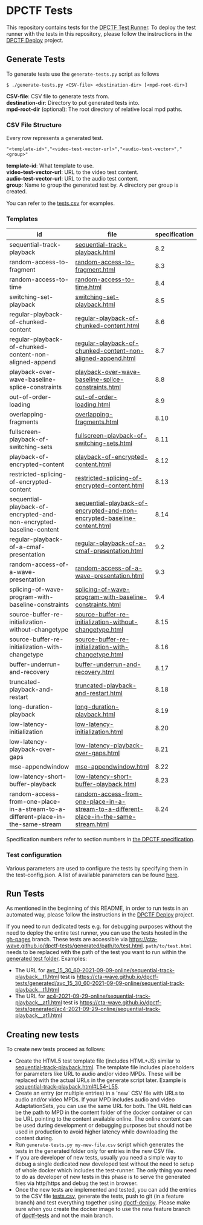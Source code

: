 # DPCTF Tests

This repository contains tests for the [DPCTF Test
Runner](https://github.com/cta-wave/dpctf-test-runner).
To deploy the test runner with the tests in this repository, please follow the instructions in the [DPCTF Deploy](https://github.com/cta-wave/dpctf-test-runner) project.

## Generate Tests

To generate tests use the `generate-tests.py` script as follows

```
$ ./generate-tests.py <CSV-file> <destination-dir> [<mpd-root-dir>]
```

**CSV-file**: CSV file to generate tests from.  
**destination-dir**: Directory to put generated tests into.  
**mpd-root-dir** (optional): The root directory of relative local mpd paths.

### CSV File Structure

Every row represents a generated test.

```csv
"<template-id>","<video-test-vector-url>","<audio-test-vector>","<group>"
```

**template-id**: What template to use.  
**video-test-vector-url**: URL to the video test content.  
**audio-test-vector-url**: URL to the audio test content.  
**group**: Name to group the generated test by. A directory per group is created.

You can refer to the [tests.csv](./tests.csv) for examples.

### Templates

| id                                                                               | file                                                                                                                                                                             | specification |
| -------------------------------------------------------------------------------- | -------------------------------------------------------------------------------------------------------------------------------------------------------------------------------- | ------------- |
| sequential-track-playback                                                        | [sequential-track-playback.html](./sequential-track-playback.html)                                                                                                               | 8.2           |
| random-access-to-fragment                                                        | [random-access-to-fragment.html](./random-access-to-fragment.html)                                                                                                               | 8.3           |
| random-access-to-time                                                            | [random-access-to-time.html](./random-access-to-time.html)                                                                                                                       | 8.4           |
| switching-set-playback                                                           | [switching-set-playback.html](./switching-set-playback.html)                                                                                                                     | 8.5           |
| regular-playback-of-chunked-content                                              | [regular-playback-of-chunked-content.html](./regular-playback-of-chunked-content.html)                                                                                           | 8.6           |
| regular-playback-of-chunked-content-non-aligned-append                           | [regular-playback-of-chunked-content-non-aligned-append.html](./regular-playback-of-chunked-content-non-aligned-append.html)                                                     | 8.7           |
| playback-over-wave-baseline-splice-constraints                                   | [playback-over-wave-baseline-splice-constraints.html](./playback-over-wave-baseline-splice-constraints.html)                                                                     | 8.8           |
| out-of-order-loading                                                             | [out-of-order-loading.html](./out-of-order-loading.html)                                                                                                                         | 8.9           |
| overlapping-fragments                                                            | [overlapping-fragments.html](./overlapping-fragments.html)                                                                                                                       | 8.10          |
| fullscreen-playback-of-switching-sets                                            | [fullscreen-playback-of-switching-sets.html](./fullscreen-playback-of-switching-sets.html)                                                                                       | 8.11          |
| playback-of-encrypted-content                                                    | [playback-of-encrypted-content.html](./playback-of-encrypted-content-https.html)                                                                                                 | 8.12          |
| restricted-splicing-of-encrypted-content                                         | [restricted-splicing-of-encrypted-content.html](./restricted-splicing-of-encrypted-content-https.html)                                                                           | 8.13          |
| sequential-playback-of-encrypted-and-non-encrypted-baseline-content              | [sequential-playback-of-encrypted-and-non-encrypted-baseline-content.html](./sequential-playback-of-encrypted-and-non-encrypted-baseline-content-https.html)                     | 8.14          |
| regular-playback-of-a-cmaf-presentation                                          | [regular-playback-of-a-cmaf-presentation.html](./regular-playback-of-a-cmaf-presentation.html)                                                                                   | 9.2           |
| random-access-of-a-wave-presentation                                             | [random-access-of-a-wave-presentation.html](./random-access-of-a-wave-presentation.html)                                                                                         | 9.3           |
| splicing-of-wave-program-with-baseline-constraints                               | [splicing-of-wave-program-with-baseline-constraints.html](./splicing-of-wave-program-with-baseline-constraints.html)                                                             | 9.4           |
| source-buffer-re-initialization-without-changetype                               | [source-buffer-re-initialization-without-changetype.html](./source-buffer-re-initialization-without-changetype.html)                                                             | 8.15          |
| source-buffer-re-initialization-with-changetype                                  | [source-buffer-re-initialization-with-changetype.html](./source-buffer-re-initialization-with-changetype.html)                                                                   | 8.16          |
| buffer-underrun-and-recovery                                                     | [buffer-underrun-and-recovery.html](./buffer-underrun-and-recovery.html)                                                                                                         | 8.17          |
| truncated-playback-and-restart                                                   | [truncated-playback-and-restart.html](./truncated-playback-and-restart.html)                                                                                                     | 8.18          |
| long-duration-playback                                                           | [long-duration-playback.html](./long-duration-playback.html)                                                                                                                     | 8.19          |
| low-latency-initialization                                                       | [low-latency-initialization.html](./low-latency-initialization.html)                                                                                                             | 8.20          |
| low-latency-playback-over-gaps                                                   | [low-latency-playback-over-gaps.html](./low-latency-playback-over-gaps.html)                                                                                                     | 8.21          |
| mse-appendwindow                                                                 | [mse-appendwindow.html](./mse-appendwindow.html)                                                                                                                                 | 8.22          |
| low-latency-short-buffer-playback                                                | [low-latency-short-buffer-playback.html](./low-latency-short-buffer-playback.html)                                                                                               | 8.23          |
| random-access-from-one-place-in-a-stream-to-a-different-place-in-the-same-stream | [random-access-from-one-place-in-a-stream-to-a-different-place-in-the-same-stream.html](./random-access-from-one-place-in-a-stream-to-a-different-place-in-the-same-stream.html) | 8.24          |

Specification numbers refer to section numbers in [the DPCTF specification](https://cdn.cta.tech/cta/media/media/resources/standards/pdfs/cta-5003-final.pdf).

### Test configuration

Various parameters are used to configure the tests by specifying them in the test-config.json. A list of available parameters can be found [here](./TEST_CONFIG.md).

## Run Tests

As mentioned in the beginning of this README, in order to run tests in an automated way, please follow the instructions in the [DPCTF Deploy](https://github.com/cta-wave/dpctf-test-runner) project. 

If you need to run dedicated tests e.g. for debugging purposes without the need to deploy the entire test runner, you can use the tests hosted in the [gh-pages](https://github.com/cta-wave/dpctf-tests/tree/github-pages) branch. These tests are accessible via https://cta-wave.github.io/dpctf-tests/generated/path/to/test.html. `path/to/test.html` needs to be replaced with the path of the test you want to run within the [generated test folder](https://github.com/cta-wave/dpctf-tests/tree/github-pages/generated). Examples: 
* The URL for [avc_15_30_60-2021-09-09-online/sequential-track-playback__t1.html](https://github.com/cta-wave/dpctf-tests/blob/github-pages/generated/avc_15_30_60-2021-09-09-online/sequential-track-playback__t1.html) test is https://cta-wave.github.io/dpctf-tests/generated/avc_15_30_60-2021-09-09-online/sequential-track-playback__t1.html 
* The URL for [ac4-2021-09-29-online/sequential-track-playback__at1.html](https://github.com/cta-wave/dpctf-tests/blob/github-pages/generated/ac4-2021-09-29-online/sequential-track-playback__at1.html) test is https://cta-wave.github.io/dpctf-tests/generated/ac4-2021-09-29-online/sequential-track-playback__at1.html 

## Creating new tests

To create new tests proceed as follows:

- Create the HTML5 test template file (includes HTML+JS) similar to [sequential-track-playback.html](https://github.com/cta-wave/dpctf-tests/blob/master/sequential-track-playback.html). The template file includes placeholders for parameters like URL to audio and/or video MPDs. These will be replaced with the actual URLs in the generate script later. Example is [sequential-track-playback.html#L54-L55](https://github.com/cta-wave/dpctf-tests/blob/master/sequential-track-playback.html#L54-L55).
- Create an entry (or multiple entries) in a 'new' CSV file with URLs to audio and/or video MPDs. If your MPD includes audio and video AdaptationSets, you can use the same URL for both. The URL field can be the path to MPD in the content folder of the docker container or can be URL pointing to the content available online. The online content can be used during development or debugging purposes but should not be used in production to avoid higher latency while downloading the content during.
- Run `generate-tests.py my-new-file.csv` script which generates the tests in the generated folder only for entries in the new CSV file.
- If you are developer of new tests, usually you need a simple way to debug a single dedicated new developed test without the need to setup of whole docker which includes the test-runner. The only thing you need to do as developer of new tests in this phase is to serve the generated files via http/https and debug the test in browser.
- Once the new tests are implemented and tested, you can add the entries to the CSV file [tests.csv](https://github.com/cta-wave/dpctf-tests/blob/master/tests.csv), generate the tests, push to git (in a feature branch) and test everything together using [dpctf-deploy](https://github.com/cta-wave/dpctf-deploy). Please make sure when you create the docker image to use the new feature branch of [dpctf-tests](https://github.com/cta-wave/dpctf-tests) and not the main branch.
